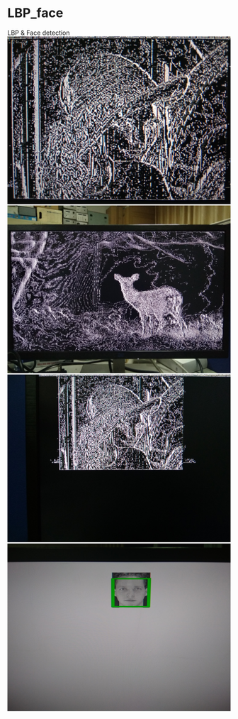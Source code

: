 # LBP_face
LBP & Face detection
![image](https://github.com/xuanwo11/LBP_face/blob/master/face_pic/IMG_20180623_201612.jpg)
![image](https://github.com/xuanwo11/LBP_face/blob/master/face_pic/IMG_20180623_210228.jpg)
![image](https://github.com/xuanwo11/LBP_face/blob/master/face_pic/IMG_20180624_174957.jpg)
![image](https://github.com/xuanwo11/LBP_face/blob/master/face_pic/IMG_20180705_224014.jpg)
